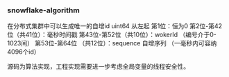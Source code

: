 ### snowflake-algorithm
在分布式集群中可以生成唯一的自增id 
uint64 从左起
第1位：恒为0
第2位-第42位（共41位）：毫秒时间戳
第43位-第52位（共10位）：wokerId （编号介于0-1023间）
第53位-第64位 （共12位）：sequence 自增序列 （一毫秒内可容纳4096个id）

源码为算法实现，工程实现需要进一步考虑全局变量的线程安全性。
